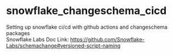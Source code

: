 # snowflake_changeschema_cicd
Setting up snowflake ci/cd with github actions and changeschema packages <br>
Snowflake Labs Doc Link: https://github.com/Snowflake-Labs/schemachange#versioned-script-naming
